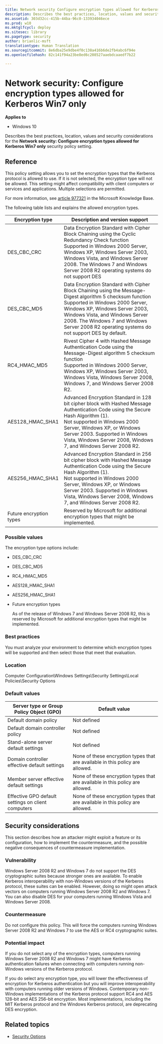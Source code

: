 ```yaml
---
title: Network security Configure encryption types allowed for Kerberos Win7 only (Windows 10)
description: Describes the best practices, location, values and security considerations for the Network security Configure encryption types allowed for Kerberos Win7 only security policy setting.
ms.assetid: 303d32cc-415b-44ba-96c0-133934046ece
ms.prod: w10
ms.mktglfcycl: deploy
ms.sitesec: library
ms.pagetype: security
author: brianlic-msft
translationtype: Human Translation
ms.sourcegitcommit: 8e6dba25e9dbe4f0c138a416b6de2fb4abc6f94e
ms.openlocfilehash: 82c141f94a23be8ed6c208527aaebdcaaedf7b22

---
```


# Network security: Configure encryption types allowed for Kerberos Win7 only

**Applies to**
-   Windows 10

Describes the best practices, location, values and security considerations for the **Network security: Configure encryption types allowed for Kerberos Win7 only** security policy setting.

## Reference

This policy setting allows you to set the encryption types that the Kerberos protocol is allowed to use. If it is not selected, the encryption type will not be allowed. This setting might affect compatibility with client computers or services and applications. Multiple selections are permitted.

For more information, see [article 977321](http://support.microsoft.com/kb/977321) in the Microsoft Knowledge Base.

The following table lists and explains the allowed encryption types.

| Encryption type | Description and version support |
| - | - |
| DES_CBC_CRC | Data Encryption Standard with Cipher Block Chaining using the Cyclic Redundancy Check function<br/>Supported in Windows 2000 Server, Windows XP, Windows Server 2003, Windows Vista, and Windows Server 2008. The Windows 7 and Windows Server 2008 R2 operating systems do not support DES| by default. 
| DES_CBC_MD5| Data Encryption Standard with Cipher Block Chaining using the Message-Digest algorithm 5 checksum function<br/>Supported in Windows 2000 Server, Windows XP, Windows Server 2003, Windows Vista, and Windows Server 2008. The Windows 7 and Windows Server 2008 R2 operating systems do not support DES by default. |
| RC4_HMAC_MD5| Rivest Cipher 4 with Hashed Message Authentication Code using the Message-Digest algorithm 5 checksum function<br/>Supported in Windows 2000 Server, Windows XP, Windows Server 2003, Windows Vista, Windows Server 2008, Windows 7, and Windows Server 2008 R2.| 
| AES128_HMAC_SHA1| Advanced Encryption Standard in 128 bit cipher block with Hashed Message Authentication Code using the Secure Hash Algorithm (1).<br/>Not supported in Windows 2000 Server, Windows XP, or Windows Server 2003. Supported in Windows Vista, Windows Server 2008, Windows 7, and Windows Server 2008 R2. |
| AES256_HMAC_SHA1| Advanced Encryption Standard in 256 bit cipher block with Hashed Message Authentication Code using the Secure Hash Algorithm (1).<br/>Not supported in Windows 2000 Server, Windows XP, or Windows Server 2003. Supported in Windows Vista, Windows Server 2008, Windows 7, and Windows Server 2008 R2. |
| Future encryption types| Reserved by Microsoft for additional encryption types that might be implemented.| 
 
### Possible values


The encryption type options include:

-   DES\_CBC\_CRC
-   DES\_CBC\_MD5
-   RC4\_HMAC\_MD5
-   AES128\_HMAC\_SHA1
-   AES256\_HMAC\_SHA1
-   Future encryption types

    As of the release of Windows 7 and Windows Server 2008 R2, this is reserved by Microsoft for additional encryption types that might be implemented.

### Best practices

You must analyze your environment to determine which encryption types will be supported and then select those that meet that evaluation.

### Location

Computer Configuration\\Windows Settings\\Security Settings\\Local Policies\\Security Options

### Default values
| Server type or Group Policy Object (GPO) | Default value |
| - | - |
| Default domain policy| Not defined| 
| Default domain controller policy| Not defined| 
| Stand-alone server default settings | Not defined| 
| Domain controller effective default settings | None of these encryption types that are available in this policy are allowed.| 
| Member server effective default settings | None of these encryption types that are available in this policy are allowed.| 
| Effective GPO default settings on client computers | None of these encryption types that are available in this policy are allowed.| 
 
## Security considerations

This section describes how an attacker might exploit a feature or its configuration, how to implement the countermeasure, and the possible negative consequences of countermeasure implementation.

### Vulnerability

Windows Server 2008 R2 and Windows 7 do not support the DES cryptographic suites because stronger ones are available. To enable Kerberos interoperability with non-Windows versions of the Kerberos protocol, these suites can be enabled. However, doing so might open attack vectors on computers running Windows Server 2008 R2 and Windows 7. You can also disable DES for your computers running Windows Vista and Windows Server 2008.

### Countermeasure

Do not configure this policy. This will force the computers running Windows Server 2008 R2 and Windows 7 to use the AES or RC4 cryptographic suites.

### Potential impact

If you do not select any of the encryption types, computers running Windows Server 2008 R2 and Windows 7 might have Kerberos authentication failures when connecting with computers running non-Windows versions of the Kerberos protocol.

If you do select any encryption type, you will lower the effectiveness of encryption for Kerberos authentication but you will improve interoperability with computers running older versions of Windows.
Contemporary non-Windows implementations of the Kerberos protocol support RC4 and AES 128-bit and AES 256-bit encryption. Most implementations, including the MIT Kerberos protocol and the Windows Kerberos protocol, are deprecating DES encryption.

## Related topics

- [Security Options](security-options.md)



<!--HONumber=Jun16_HO4-->


